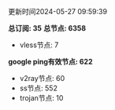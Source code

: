 更新时间2024-05-27 09:59:39

**总订阅: 35**
**总节点: 6358**
- vless节点: 7

**google ping有效节点: 622**
- v2ray节点: 60
- ss节点: 552
- trojan节点: 10
